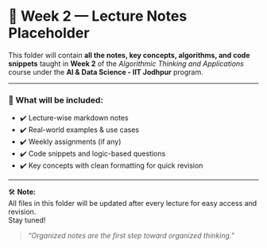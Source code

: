 # 📁 Week 2 — Lecture Notes Placeholder

This folder will contain **all the notes, key concepts, algorithms, and code snippets** taught in **Week 2** of the *Algorithmic Thinking and Applications* course under the **AI & Data Science - IIT Jodhpur** program.

---

### 🧠 What will be included:
- ✔️ Lecture-wise markdown notes  
- ✔️ Real-world examples & use cases  
- ✔️ Weekly assignments (if any)  
- ✔️ Code snippets and logic-based questions  
- ✔️ Key concepts with clean formatting for quick revision

---

🛠️ **Note:**  
All files in this folder will be updated after every lecture for easy access and revision.  
Stay tuned!

> _“Organized notes are the first step toward organized thinking.”_

